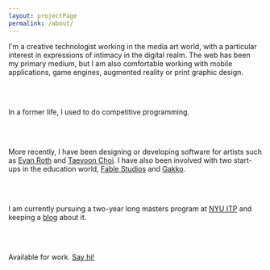 ```yaml
---
layout: projectPage
permalink: /about/
---
```


<div class="c6">
I'm a creative technologist working in the media art world, with a particular interest in expressions of intimacy in the digital realm. The web has been my primary medium, but I am also comfortable working with mobile applications, game engines, augmented reality or print graphic design.

<br/><br/>

In a former life, I used to do competitive programming.

<br/><br/>

More recently, I have been designing or developing software for artists such as <a class="underlined" href="http://www.evan-roth.com/" target="__blank">Evan Roth</a> and <a class="underlined" href="http://taeyoonchoi.com/" target="__blank">Taeyoon Choi</a>. I have also been involved with two start-ups in the education world, <a class="underlined" href="https://www.fablestudios.com" target="__blank">Fable Studios</a> and <a class="underlined" href="https://www.gakko.org" target="__blank">Gakko</a>.

<br/><br/>

I am currently pursuing a two-year long masters program at <a class="underlined" href="https://itp.nyu.edu" target="__blank">NYU ITP</a> and keeping a <a class="underlined" href="/blog" target="__blank">blog</a> about it.

<br/><br/>

Available for work. <a class="underlined" href="mailto:c@cezar.io">Say hi!</a>
</div>